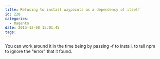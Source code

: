 ```yaml
---
title: Refusing to install waypoints as a dependency of itself
id: 228
categories:
  - Magento
date: 2015-12-08 15:01:45
tags:
---
```


You can work around it in the time being by passing -f to install, to tell npm to ignore the "error" that it found.